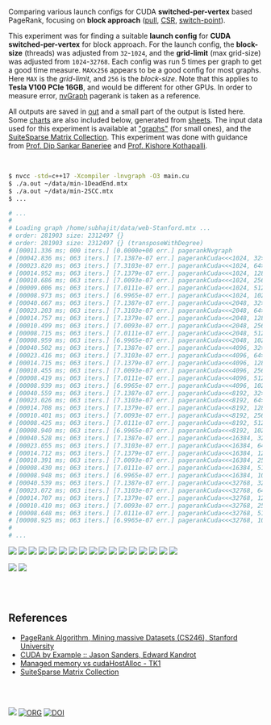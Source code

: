 Comparing various launch configs for CUDA **switched-per-vertex** based
PageRank, focusing on **block approach** ([pull], [CSR], [switch-point]).

This experiment was for finding a suitable **launch config** for
**CUDA switched-per-vertex** for block approach. For the launch config,
the **block-size** (threads) was adjusted from `32`-`1024`, and the
**grid-limit** (max grid-size) was adjusted from `1024`-`32768`. Each config
was run 5 times per graph to get a good time measure. `MAXx256` appears to be
a good config for most graphs. Here `MAX` is the *grid-limit*, and `256` is
the *block-size*. Note that this applies to **Tesla V100 PCIe 16GB**, and
would be different for other GPUs. In order to measure error, [nvGraph]
pagerank is taken as a reference.

All outputs are saved in [out](out/) and a small part of the output is listed
here. Some [charts] are also included below, generated from [sheets]. The input
data used for this experiment is available at ["graphs"] (for small ones), and
the [SuiteSparse Matrix Collection]. This experiment was done with guidance
from [Prof. Dip Sankar Banerjee] and [Prof. Kishore Kothapalli].

<br>

```bash
$ nvcc -std=c++17 -Xcompiler -lnvgraph -O3 main.cu
$ ./a.out ~/data/min-1DeadEnd.mtx
$ ./a.out ~/data/min-2SCC.mtx
$ ...

# ...
#
# Loading graph /home/subhajit/data/web-Stanford.mtx ...
# order: 281903 size: 2312497 {}
# order: 281903 size: 2312497 {} (transposeWithDegree)
# [00011.336 ms; 000 iters.] [0.0000e+00 err.] pagerankNvgraph
# [00042.836 ms; 063 iters.] [7.1387e-07 err.] pagerankCuda<<<1024, 32>>>
# [00023.820 ms; 063 iters.] [7.3103e-07 err.] pagerankCuda<<<1024, 64>>>
# [00014.952 ms; 063 iters.] [7.1379e-07 err.] pagerankCuda<<<1024, 128>>>
# [00010.686 ms; 063 iters.] [7.0093e-07 err.] pagerankCuda<<<1024, 256>>>
# [00009.006 ms; 063 iters.] [7.0111e-07 err.] pagerankCuda<<<1024, 512>>>
# [00008.973 ms; 063 iters.] [6.9965e-07 err.] pagerankCuda<<<1024, 1024>>>
# [00040.667 ms; 063 iters.] [7.1387e-07 err.] pagerankCuda<<<2048, 32>>>
# [00023.203 ms; 063 iters.] [7.3103e-07 err.] pagerankCuda<<<2048, 64>>>
# [00014.757 ms; 063 iters.] [7.1379e-07 err.] pagerankCuda<<<2048, 128>>>
# [00010.499 ms; 063 iters.] [7.0093e-07 err.] pagerankCuda<<<2048, 256>>>
# [00008.715 ms; 063 iters.] [7.0111e-07 err.] pagerankCuda<<<2048, 512>>>
# [00008.959 ms; 063 iters.] [6.9965e-07 err.] pagerankCuda<<<2048, 1024>>>
# [00040.502 ms; 063 iters.] [7.1387e-07 err.] pagerankCuda<<<4096, 32>>>
# [00023.416 ms; 063 iters.] [7.3103e-07 err.] pagerankCuda<<<4096, 64>>>
# [00014.715 ms; 063 iters.] [7.1379e-07 err.] pagerankCuda<<<4096, 128>>>
# [00010.455 ms; 063 iters.] [7.0093e-07 err.] pagerankCuda<<<4096, 256>>>
# [00008.419 ms; 063 iters.] [7.0111e-07 err.] pagerankCuda<<<4096, 512>>>
# [00008.939 ms; 063 iters.] [6.9965e-07 err.] pagerankCuda<<<4096, 1024>>>
# [00040.559 ms; 063 iters.] [7.1387e-07 err.] pagerankCuda<<<8192, 32>>>
# [00023.026 ms; 063 iters.] [7.3103e-07 err.] pagerankCuda<<<8192, 64>>>
# [00014.708 ms; 063 iters.] [7.1379e-07 err.] pagerankCuda<<<8192, 128>>>
# [00010.401 ms; 063 iters.] [7.0093e-07 err.] pagerankCuda<<<8192, 256>>>
# [00008.425 ms; 063 iters.] [7.0111e-07 err.] pagerankCuda<<<8192, 512>>>
# [00008.940 ms; 063 iters.] [6.9965e-07 err.] pagerankCuda<<<8192, 1024>>>
# [00040.528 ms; 063 iters.] [7.1387e-07 err.] pagerankCuda<<<16384, 32>>>
# [00023.055 ms; 063 iters.] [7.3103e-07 err.] pagerankCuda<<<16384, 64>>>
# [00014.712 ms; 063 iters.] [7.1379e-07 err.] pagerankCuda<<<16384, 128>>>
# [00010.391 ms; 063 iters.] [7.0093e-07 err.] pagerankCuda<<<16384, 256>>>
# [00008.430 ms; 063 iters.] [7.0111e-07 err.] pagerankCuda<<<16384, 512>>>
# [00008.948 ms; 063 iters.] [6.9965e-07 err.] pagerankCuda<<<16384, 1024>>>
# [00040.539 ms; 063 iters.] [7.1387e-07 err.] pagerankCuda<<<32768, 32>>>
# [00023.072 ms; 063 iters.] [7.3103e-07 err.] pagerankCuda<<<32768, 64>>>
# [00014.707 ms; 063 iters.] [7.1379e-07 err.] pagerankCuda<<<32768, 128>>>
# [00010.410 ms; 063 iters.] [7.0093e-07 err.] pagerankCuda<<<32768, 256>>>
# [00008.648 ms; 063 iters.] [7.0111e-07 err.] pagerankCuda<<<32768, 512>>>
# [00008.925 ms; 063 iters.] [6.9965e-07 err.] pagerankCuda<<<32768, 1024>>>
#
# ...
```

[![](https://i.imgur.com/XVcsXgB.gif)][sheetp]
[![](https://i.imgur.com/pJQuCyQ.gif)][sheetp]
[![](https://i.imgur.com/rMcxGaK.gif)][sheetp]
[![](https://i.imgur.com/GHv0HTz.gif)][sheetp]
[![](https://i.imgur.com/c52xyC3.gif)][sheetp]
[![](https://i.imgur.com/eFwCZx2.gif)][sheetp]
[![](https://i.imgur.com/D3el541.gif)][sheetp]
[![](https://i.imgur.com/23r0SbK.gif)][sheetp]
[![](https://i.imgur.com/NAs3Acp.gif)][sheetp]
[![](https://i.imgur.com/x6UPORj.gif)][sheetp]
[![](https://i.imgur.com/vnYxsOf.gif)][sheetp]
[![](https://i.imgur.com/NfvfHu3.gif)][sheetp]
[![](https://i.imgur.com/k7TNWWY.gif)][sheetp]
[![](https://i.imgur.com/Q5pcmAn.gif)][sheetp]
[![](https://i.imgur.com/Z2cYysC.gif)][sheetp]
[![](https://i.imgur.com/Ge4pleG.gif)][sheetp]
[![](https://i.imgur.com/xPAexTi.gif)][sheetp]

[![](https://i.imgur.com/M23rXUY.png)][sheetp]
[![](https://i.imgur.com/jsQxAIP.png)][sheetp]

<br>
<br>


## References

- [PageRank Algorithm, Mining massive Datasets (CS246), Stanford University](http://snap.stanford.edu/class/cs246-videos-2019/lec9_190205-cs246-720.mp4)
- [CUDA by Example :: Jason Sanders, Edward Kandrot](http://www.mat.unimi.it/users/sansotte/cuda/CUDA_by_Example.pdf)
- [Managed memory vs cudaHostAlloc - TK1](https://forums.developer.nvidia.com/t/managed-memory-vs-cudahostalloc-tk1/34281)
- [SuiteSparse Matrix Collection]

<br>
<br>

[![](https://i.imgur.com/uOYmbJZ.jpg)](https://www.youtube.com/watch?v=EQy5YjewJeU)
[![ORG](https://img.shields.io/badge/org-puzzlef-green?logo=Org)](https://puzzlef.github.io)
[![DOI](https://zenodo.org/badge/376489182.svg)](https://zenodo.org/badge/latestdoi/376489182)

[Prof. Dip Sankar Banerjee]: https://sites.google.com/site/dipsankarban/
[Prof. Kishore Kothapalli]: https://cstar.iiit.ac.in/~kkishore/
[SuiteSparse Matrix Collection]: https://suitesparse-collection-website.herokuapp.com
[nvGraph]: https://github.com/rapidsai/nvgraph
["graphs"]: https://github.com/puzzlef/graphs
[pull]: https://github.com/puzzlef/pagerank-push-vs-pull
[csr]: https://github.com/puzzlef/pagerank-class-vs-csr
[switch-point]: https://github.com/puzzlef/pagerank-cuda-switched-adjust-switch-point
[charts]: https://photos.app.goo.gl/fQzccCkR8bCjX6ne8
[sheets]: https://docs.google.com/spreadsheets/d/1JCb295fcFPTqImCj9uKvzY5m4_exW7ssO66C9tYEdfU/edit?usp=sharing
[sheetp]: https://docs.google.com/spreadsheets/d/e/2PACX-1vSwcuxUCvBbCNO48_-FzzhXzbM7elfy6OSR-MA2Q9fYTDpqF-HEHEnLvUToomcikujHeaGgavNedpaX/pubhtml
